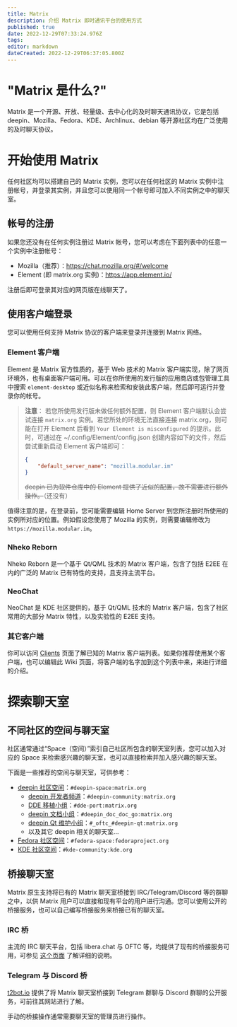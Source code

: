 ```yaml
---
title: Matrix
description: 介绍 Matrix 即时通讯平台的使用方式
published: true
date: 2022-12-29T07:33:24.976Z
tags: 
editor: markdown
dateCreated: 2022-12-29T06:37:05.800Z
---
```


# "Matrix 是什么?"

Matrix 是一个开源、开放、轻量级、去中心化的及时聊天通讯协议，它是包括 deepin、Mozilla、Fedora、KDE、Archlinux、debian 等开源社区均在广泛使用的及时聊天协议。

# 开始使用 Matrix

任何社区均可以搭建自己的 Matrix 实例，您可以在任何社区的 Matrix 实例中注册帐号，并登录其实例，并且您可以使用同一个帐号即可加入不同实例之中的聊天室。

## 帐号的注册

如果您还没有在任何实例注册过 Matrix 帐号，您可以考虑在下面列表中的任意一个实例中注册帐号：

- Mozilla（推荐）：https://chat.mozilla.org/#/welcome
- Element (即 matrix.org 实例)：https://app.element.io/

注册后即可登录其对应的网页版在线聊天了。

## 使用客户端登录

您可以使用任何支持 Matrix 协议的客户端来登录并连接到 Matrix 网络。

### Element 客户端

Element 是 Matrix 官方性质的，基于 Web 技术的 Matrix 客户端实现，除了网页环境外，也有桌面客户端可用。可以在你所使用的发行版的应用商店或包管理工具中搜索 `element-desktop` 或近似名称来检索和安装此客户端，然后即可运行并登录你的帐号。

> **注意**：
> 若您所使用发行版未做任何额外配置，则 Element 客户端默认会尝试连接 `matrix.org` 实例。若您所处的环境无法直接连接 matrix.org，则可能在打开 Element 后看到 `Your Element is misconfigured` 的提示。此时，可通过在 ~/.config/Element/config.json 创建内容如下的文件，然后尝试重新启动 Element 客户端即可：
> ```json
> {
>     "default_server_name": "mozilla.modular.im"
> }
> ```
> ~~deepin 已为软件仓库中的 Element 提供了近似的配置，故不需要进行额外操作。~~（还没有）

值得注意的是，在登录前，您可能需要编辑 Home Server 到您所注册时所使用的实例所对应的位置。例如假设您使用了 Mozilla 的实例，则需要编辑修改为 `https://mozilla.modular.im`。

### Nheko Reborn

Nheko Reborn 是一个基于 Qt/QML 技术的 Matrix 客户端，包含了包括 E2EE 在内的广泛的 Matrix 已有特性的支持，且支持主流平台。

### NeoChat

NeoChat 是 KDE 社区提供的，基于 Qt/QML 技术的 Matrix 客户端，包含了社区常用的大部分 Matrix 特性，以及实验性的 E2EE 支持。

### 其它客户端

你可以访问 [Clients](https://matrix.org/clients/) 页面了解已知的 Matrix 客户端列表。如果你推荐使用某个客户端，也可以编辑此 Wiki 页面，将客户端的名字加到这个列表中来，来进行详细的介绍。

# 探索聊天室

## 不同社区的空间与聊天室

社区通常通过“Space（空间）”索引自己社区所包含的聊天室列表，您可以加入对应的 Space 来检索感兴趣的聊天室，也可以直接检索并加入感兴趣的聊天室。

下面是一些推荐的空间与聊天室，可供参考：

- [deepin 社区空间](https://matrix.to/#/#deepin-space:matrix.org)：`#deepin-space:matrix.org`
  - [deepin 开发者频道](https://matrix.to/#/#deepin-community:matrix.org)：`#deepin-community:matrix.org`
  - [DDE 移植小组](https://matrix.to/#/#dde-port:matrix.org)：`#dde-port:matrix.org`
  - [deepin 文档小组](https://matrix.to/#/#deepin_doc_doc_go:matrix.org)：`#deepin_doc_doc_go:matrix.org`
  - [deepin Qt 维护小组](https://matrix.to/#/#_oftc_#deepin-qt:matrix.org)：`#_oftc_#deepin-qt:matrix.org`
  - 以及其它 deepin 相关的聊天室...
- [Fedora 社区空间](https://matrix.to/#/#fedora-space:fedoraproject.org)：`#fedora-space:fedoraproject.org`
- [KDE 社区空间](https://matrix.to/#/#kde-community:kde.org)：`#kde-community:kde.org`

## 桥接聊天室

Matrix 原生支持将已有的 Matrix 聊天室桥接到 IRC/Telegram/Discord 等的群聊之中，以供 Matrix 用户可以直接和现有平台的用户进行沟通。您可以使用公开的桥接服务，也可以自己编写桥接服务来桥接已有的聊天室。

### IRC 桥

主流的 IRC 聊天平台，包括 libera.chat 与 OFTC 等，均提供了现有的桥接服务可用，可参见 [这个页面](https://matrix-org.github.io/matrix-appservice-irc/latest/bridged_networks.html) 了解详细的说明。

### Telegram 与 Discord 桥

[t2bot.io](https://t2bot.io/) 提供了将 Matrix 聊天室桥接到 Telegram 群聊与 Discord 群聊的公开服务，可前往其网站进行了解。

手动的桥接操作通常需要聊天室的管理员进行操作。
